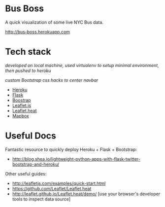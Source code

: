 Bus Boss
===============================================================================
A quick visualization of some live NYC Bus data.

http://bus-boss.herokuapp.com


Tech stack
===============================================================================
*developed on local machine, used virtualenv to setup minimal environment, then pushed to heroku*

*custom Bootstrap css hacks to center navbar*
* [Heroku](https://www.heroku.com/)
* [Flask](http://leafletjs.com)
* [Boostrap](http://getbootstrap.com)
* [Leaflet.js](http://leafletjs.com)
* [Leaflet.heat](https://github.com/Leaflet/Leaflet.heat)
* [Mapbox](https://www.mapbox.com)


Useful Docs
===============================================================================

Fantastic resource to quickly deploy Heroku + Flask + Bootstrap:
* http://blog.shea.io/lightweight-python-apps-with-flask-twitter-bootstrap-and-heroku/

Other useful guides:
* http://leafletjs.com/examples/quick-start.html
* https://github.com/Leaflet/Leaflet.heat
* http://leaflet.github.io/Leaflet.heat/demo/  [use your browser's developer tools to inspect data source]






 
